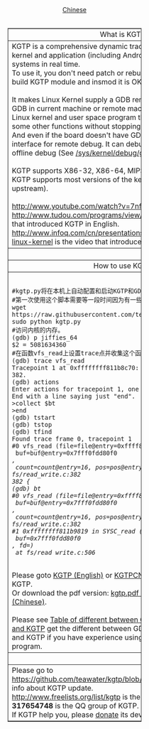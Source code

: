 <html>
<head>
<meta content="text/html; charset=UTF-8" http-equiv="Content-Type">
<meta id="_moz_html_fragment">
<script>
(function(i,s,o,g,r,a,m){i['GoogleAnalyticsObject']=r;i[r]=i[r]||function(){
(i[r].q=i[r].q||[]).push(arguments)},i[r].l=1*new Date();a=s.createElement(o),
m=s.getElementsByTagName(o)[0];a.async=1;a.src=g;m.parentNode.insertBefore(a,m)
})(window,document,'script','//www.google-analytics.com/analytics.js','ga');

ga('create', 'UA-581509-4', 'teawater.github.io');
ga('send', 'pageview');

</script>
<title>KGTP</title>
</head>
<body>
<div style="text-align: center;">
<a href="indexcn.html">Chinese</a><br>
</div>
<br>
<table
style="text-align: left; width: 60%; margin-left: auto; margin-right: auto;"
border="1" cellpadding="0" cellspacing="0">
<tbody>
<tr align="center">
<td style="vertical-align: top;">What is KGTP?<br>
</td>
</tr>
<tr>
<td style="vertical-align: top;">KGTP is a comprehensive dynamic
tracer for analysing Linux kernel and application (including Android)
problems on production systems in real time.<br>
To use it, you don't need patch or rebuild the Linux kernel. Just build
KGTP module and insmod it is OK. <br>
<br>
It makes Linux Kernel supply a GDB remote debug interface. Then GDB in
current machine or remote machine can debug and trace Linux kernel and
user space program through GDB tracepoint and some other functions
without stopping the Linux Kernel.<br>
And even if the board doesn't have GDB on it and doesn't have interface
for remote debug. It can debug the Linux Kernel using offline debug
(See <a href="kgtp.html#/sys/kernel/debug/gtpframe and offline debug|outline">/sys/kernel/debug/gtpframe and offline debug</a>).<br>
<br>
KGTP supports X86-32, X86-64, MIPS and ARM.<br>
KGTP supports most versions of the kernel (from 2.6.18 to upstream).<br>
<br>
<a href="http://www.youtube.com/watch?v=7nfGAbNsEZY">http://www.youtube.com/watch?v=7nfGAbNsEZY</a>
or <a href="http://www.tudou.com/programs/view/fPu_koiKo38/">http://www.tudou.com/programs/view/fPu_koiKo38/</a>
is the video that introduced KGTP in English.<br>
<a
href="http://www.infoq.com/cn/presentations/gdb-sharp-knife-kgtp-linux-kernel">http://www.infoq.com/cn/presentations/gdb-sharp-knife-kgtp-linux-kernel</a>
is the video that introduced KGTP in Chinese.<br>
</td>
</tr>
<tr align="center">
<td style="vertical-align: top;"><br>
</td>
</tr>
<tr align="center">
<td style="vertical-align: top;">How to use KGTP?<br>
</td>
</tr>
<tr>
<td style="vertical-align: top;">
<pre><code>
#kgtp.py将在本机上自动配置和启动KGTP和GDB。
#第一次使用这个脚本需要等一段时间因为有一些包需要下载。
wget https://raw.githubusercontent.com/teawater/kgtp/master/kgtp.py
sudo python kgtp.py
#访问内核的内存。
(gdb) p jiffies_64
$2 = 5081634360
#在函数vfs_read上设置trace点并收集这个函数的backtrace信息。
(gdb) trace vfs_read
Tracepoint 1 at 0xffffffff811b8c70: file fs/read_write.c, line 382.
(gdb) actions 
Enter actions for tracepoint 1, one per line.
End with a line saying just "end".
>collect $bt
>end
(gdb) tstart 
(gdb) tstop 
(gdb) tfind 
Found trace frame 0, tracepoint 1
#0 vfs_read (file=file@entry=0xffff88022017b000, 
 buf=buf@entry=0x7fff0fdd80f0 <Address 0x7fff0fdd80f0 out of bounds>, 
 count=count@entry=16, pos=pos@entry=0xffff8800626aff50) at fs/read_write.c:382
382 {
(gdb) bt
#0 vfs_read (file=file@entry=0xffff88022017b000, 
 buf=buf@entry=0x7fff0fdd80f0 <Address 0x7fff0fdd80f0 out of bounds>, 
 count=count@entry=16, pos=pos@entry=0xffff8800626aff50) at fs/read_write.c:382
#1 0xffffffff811b9819 in SYSC_read (count=16, 
 buf=0x7fff0fdd80f0 <Address 0x7fff0fdd80f0 out of bounds>, fd=<optimized out>)
 at fs/read_write.c:506
</code></pre>
<br>
Please goto <a href="kgtp.html">KGTP (English)</a> or <a href="kgtpcn.html">KGTPCN (Chinese)</a> to get howto use KGTP.<br>
Or download the pdf version:
<a href="https://raw.github.com/teawater/kgtp/master/kgtp.pdf">kgtp.pdf (English)</a> <a href="https://raw.github.com/teawater/kgtp/master/kgtpcn.pdf"> kgtpcn.pdf (Chinese)</a>.
<br>
<br>
Please see
<a href="kgtp.html#__RefHeading__621_1585187435">Table of different between GDB debug normal program and KGTP</a> get the different between GDB debug normal program
and KGTP if you have experience using GDB debug normal program.
</td>
</tr>
<tr align="center">
<td style="vertical-align: top;"><br>
</td>
</tr>
<tr>
<td style="vertical-align: top;">Please go to <a
href="https://github.com/teawater/kgtp/blob/master/UPDATE">https://github.com/teawater/kgtp/blob/master/UPDATE</a>
to get more info about KGTP update.<br>
<a href="http://www.freelists.org/list/kgtp">http://www.freelists.org/list/kgtp</a>
is the maillist of KGTP.<br>
<b>317654748</b> is the QQ group of KGTP.<br>
If KGTP help you, please <a href="https://me.alipay.com/teawater">donate</a> its development. Thanks!<br>
</a></td>
</tr>
</tbody>
</table>
</body>
</html>

